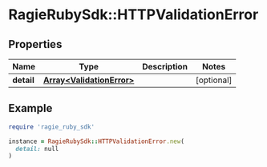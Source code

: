 # RagieRubySdk::HTTPValidationError

## Properties

| Name | Type | Description | Notes |
| ---- | ---- | ----------- | ----- |
| **detail** | [**Array&lt;ValidationError&gt;**](ValidationError.md) |  | [optional] |

## Example

```ruby
require 'ragie_ruby_sdk'

instance = RagieRubySdk::HTTPValidationError.new(
  detail: null
)
```

